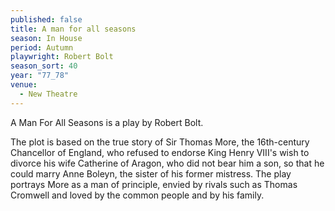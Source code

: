 ```yaml
---
published: false
title: A man for all seasons
season: In House
period: Autumn
playwright: Robert Bolt
season_sort: 40
year: "77_78"
venue:
  - New Theatre
---
```


A Man For All Seasons is a play by Robert Bolt.

The plot is based on the true story of Sir Thomas More, the 16th-century Chancellor of England, who refused to endorse King Henry VIII's wish to divorce his wife Catherine of Aragon, who did not bear him a son, so that he could marry Anne Boleyn, the sister of his former mistress. The play portrays More as a man of principle, envied by rivals such as Thomas Cromwell and loved by the common people and by his family.
